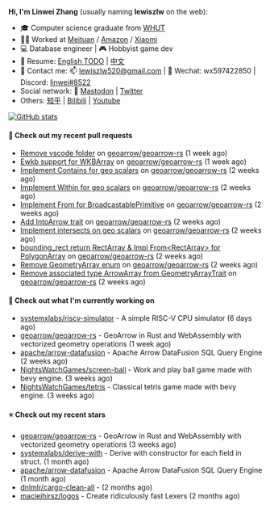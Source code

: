 **Hi, I'm Linwei Zhang** (usually naming **lewiszlw** on the web):
- 🎓 Computer science graduate from [WHUT](https://en.wikipedia.org/wiki/Wuhan_University_of_Technology)
- 👨‍💻 Worked at [Meituan](https://about.meituan.com/home) / [Amazon](https://www.amazon.com/) / [Xiaomi](https://www.mi.com/)
- 💻 Database engineer | 🎮 Hobbyist game dev
- 📄 Resume: [English TODO](https://github.com/lewiszlw/lewiszlw/blob/main/Resume_EN.md) | [中文](https://github.com/lewiszlw/lewiszlw/blob/main/Resume_CN.md)
- 📱 Contact me: 📫 [lewiszlw520@gmail.com](mailto:lewiszlw520@gmail.com) | 💬 Wechat: wx597422850 | Discord: [linwei#8522](http://discordapp.com/users/891664307035713576)
- Social network: 🦣 [Mastodon](https://mastodon.world/@lewiszlw) | [Twitter](https://twitter.com/lewiszlw)
- Others: [知乎](https://www.zhihu.com/people/tian-qian-zhu-wu-ya) | [Bilibili](https://space.bilibili.com/43876861) | [Youtube](https://www.youtube.com/channel/UCnvri1tqAjxsp9nGQ63zUNw)

[![GitHub stats](https://github-readme-stats.vercel.app/api?username=lewiszlw&count_private=true&show_icons=true&theme=solarized-dark&include_all_commits=true)](https://github.com/anuraghazra/github-readme-stats)

#### 🔨 Check out my recent pull requests

- [Remove vscode folder](https://github.com/geoarrow/geoarrow-rs/pull/259) on [geoarrow/geoarrow-rs](https://github.com/geoarrow/geoarrow-rs) (1 week ago)
- [Ewkb support for WKBArray](https://github.com/geoarrow/geoarrow-rs/pull/254) on [geoarrow/geoarrow-rs](https://github.com/geoarrow/geoarrow-rs) (1 week ago)
- [Implement Contains for geo scalars](https://github.com/geoarrow/geoarrow-rs/pull/250) on [geoarrow/geoarrow-rs](https://github.com/geoarrow/geoarrow-rs) (2 weeks ago)
- [Implement Within for geo scalars](https://github.com/geoarrow/geoarrow-rs/pull/249) on [geoarrow/geoarrow-rs](https://github.com/geoarrow/geoarrow-rs) (2 weeks ago)
- [Implement From for BroadcastablePrimitive](https://github.com/geoarrow/geoarrow-rs/pull/247) on [geoarrow/geoarrow-rs](https://github.com/geoarrow/geoarrow-rs) (2 weeks ago)
- [Add IntoArrow trait](https://github.com/geoarrow/geoarrow-rs/pull/246) on [geoarrow/geoarrow-rs](https://github.com/geoarrow/geoarrow-rs) (2 weeks ago)
- [Implement intersects on geo scalars](https://github.com/geoarrow/geoarrow-rs/pull/245) on [geoarrow/geoarrow-rs](https://github.com/geoarrow/geoarrow-rs) (2 weeks ago)
- [bounding_rect return RectArray &amp; Impl From&lt;RectArray&gt; for PolygonArray](https://github.com/geoarrow/geoarrow-rs/pull/242) on [geoarrow/geoarrow-rs](https://github.com/geoarrow/geoarrow-rs) (2 weeks ago)
- [Remove GeometryArray enum](https://github.com/geoarrow/geoarrow-rs/pull/238) on [geoarrow/geoarrow-rs](https://github.com/geoarrow/geoarrow-rs) (2 weeks ago)
- [Remove associated type ArrowArray from GeometryArrayTrait](https://github.com/geoarrow/geoarrow-rs/pull/237) on [geoarrow/geoarrow-rs](https://github.com/geoarrow/geoarrow-rs) (2 weeks ago)

#### 👷 Check out what I'm currently working on

- [systemxlabs/riscv-simulator](https://github.com/systemxlabs/riscv-simulator) - A simple RISC-V CPU simulator (6 days ago)
- [geoarrow/geoarrow-rs](https://github.com/geoarrow/geoarrow-rs) - GeoArrow in Rust and WebAssembly with vectorized geometry operations (1 week ago)
- [apache/arrow-datafusion](https://github.com/apache/arrow-datafusion) - Apache Arrow DataFusion SQL Query Engine (2 weeks ago)
- [NightsWatchGames/screen-ball](https://github.com/NightsWatchGames/screen-ball) - Work and play ball game made with bevy engine. (3 weeks ago)
- [NightsWatchGames/tetris](https://github.com/NightsWatchGames/tetris) - Classical tetris game made with bevy engine. (3 weeks ago)

#### ⭐ Check out my recent stars

- [geoarrow/geoarrow-rs](https://github.com/geoarrow/geoarrow-rs) - GeoArrow in Rust and WebAssembly with vectorized geometry operations (3 weeks ago)
- [systemxlabs/derive-with](https://github.com/systemxlabs/derive-with) - Derive with constructor for each field in struct. (1 month ago)
- [apache/arrow-datafusion](https://github.com/apache/arrow-datafusion) - Apache Arrow DataFusion SQL Query Engine (1 month ago)
- [dnlmlr/cargo-clean-all](https://github.com/dnlmlr/cargo-clean-all) -  (2 months ago)
- [maciejhirsz/logos](https://github.com/maciejhirsz/logos) - Create ridiculously fast Lexers (2 months ago)
